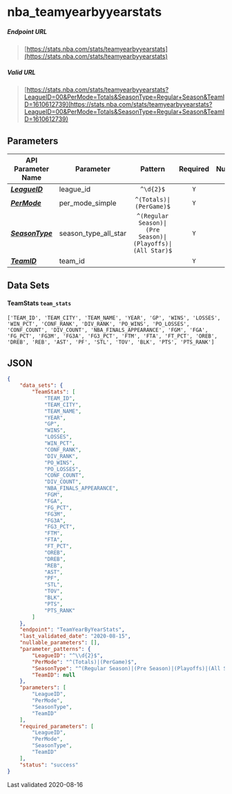# nba_teamyearbyyearstats

##### Endpoint URL
>[https://stats.nba.com/stats/teamyearbyyearstats](https://stats.nba.com/stats/teamyearbyyearstats)

##### Valid URL
>[https://stats.nba.com/stats/teamyearbyyearstats?LeagueID=00&PerMode=Totals&SeasonType=Regular+Season&TeamID=1610612739](https://stats.nba.com/stats/teamyearbyyearstats?LeagueID=00&PerMode=Totals&SeasonType=Regular+Season&TeamID=1610612739)

## Parameters
API Parameter Name | Parameter | Pattern | Required | Nullable
------------ | ------------ | :-----------: | :---: | :---:
[_**LeagueID**_](https://hoopR.sportsdataverse.org/docs/NBA/parameters#LeagueID) | league_id | `^\d{2}$` | `Y` |  | 
[_**PerMode**_](https://hoopR.sportsdataverse.org/docs/NBA/parameters#PerMode) | per_mode_simple | `^(Totals)\|(PerGame)$` | `Y` |  | 
[_**SeasonType**_](https://hoopR.sportsdataverse.org/docs/NBA/parameters#SeasonType) | season_type_all_star | `^(Regular Season)\|(Pre Season)\|(Playoffs)\|(All Star)$` | `Y` |  | 
[_**TeamID**_](https://hoopR.sportsdataverse.org/docs/NBA/parameters#TeamID) | team_id |  | `Y` |  | 

## Data Sets
#### TeamStats `team_stats`
```text
['TEAM_ID', 'TEAM_CITY', 'TEAM_NAME', 'YEAR', 'GP', 'WINS', 'LOSSES', 'WIN_PCT', 'CONF_RANK', 'DIV_RANK', 'PO_WINS', 'PO_LOSSES', 'CONF_COUNT', 'DIV_COUNT', 'NBA_FINALS_APPEARANCE', 'FGM', 'FGA', 'FG_PCT', 'FG3M', 'FG3A', 'FG3_PCT', 'FTM', 'FTA', 'FT_PCT', 'OREB', 'DREB', 'REB', 'AST', 'PF', 'STL', 'TOV', 'BLK', 'PTS', 'PTS_RANK']
```


## JSON
```json
{
    "data_sets": {
        "TeamStats": [
            "TEAM_ID",
            "TEAM_CITY",
            "TEAM_NAME",
            "YEAR",
            "GP",
            "WINS",
            "LOSSES",
            "WIN_PCT",
            "CONF_RANK",
            "DIV_RANK",
            "PO_WINS",
            "PO_LOSSES",
            "CONF_COUNT",
            "DIV_COUNT",
            "NBA_FINALS_APPEARANCE",
            "FGM",
            "FGA",
            "FG_PCT",
            "FG3M",
            "FG3A",
            "FG3_PCT",
            "FTM",
            "FTA",
            "FT_PCT",
            "OREB",
            "DREB",
            "REB",
            "AST",
            "PF",
            "STL",
            "TOV",
            "BLK",
            "PTS",
            "PTS_RANK"
        ]
    },
    "endpoint": "TeamYearByYearStats",
    "last_validated_date": "2020-08-15",
    "nullable_parameters": [],
    "parameter_patterns": {
        "LeagueID": "^\\d{2}$",
        "PerMode": "^(Totals)|(PerGame)$",
        "SeasonType": "^(Regular Season)|(Pre Season)|(Playoffs)|(All Star)$",
        "TeamID": null
    },
    "parameters": [
        "LeagueID",
        "PerMode",
        "SeasonType",
        "TeamID"
    ],
    "required_parameters": [
        "LeagueID",
        "PerMode",
        "SeasonType",
        "TeamID"
    ],
    "status": "success"
}
```

Last validated 2020-08-16
